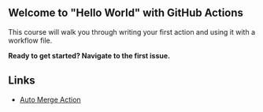 ## Welcome to "Hello World" with GitHub Actions

This course will walk you through writing your first action and using it with a workflow file. 

**Ready to get started? Navigate to the first issue.**

## Links
- [Auto Merge Action](https://stackoverflow.com/questions/35445186/can-github-automatically-merge-branches)